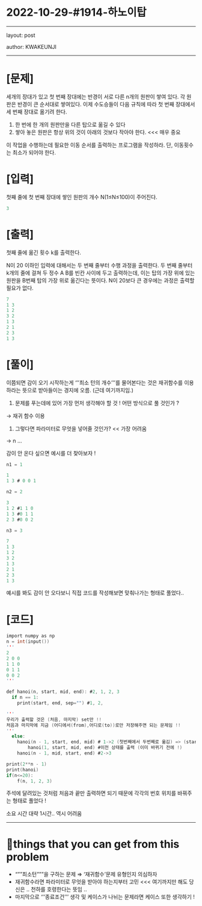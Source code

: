 # 2022-10-29-#1914-하노이탑

---

layout: post

author: KWAKEUNJI

---

# [문제]

세개의 장대가 있고 첫 번째 장대에는 반경이 서로 다른 n개의 원판이 쌓여 있다. 각 원판은 반경이 큰 순서대로 쌓여있다. 이제 수도승들이 다음 규칙에 따라 첫 번째 장대에서 세 번째 장대로 옮기려 한다. 

1. 한 번에 한 개의 원판만을 다른 탑으로 옮길 수 있다 
2. 쌓아 놓은 원판은 항상 위의 것이 아래의 것보다 작아야 한다. <<< 매우 중요

이 작업을 수행하는데 필요한 이동 순서를 출력하는 프로그램을 작성하라. 단, 이동횟수는 최소가 되어야 한다. 

# [입력]

첫째 줄에 첫 번째 장대에 쌓인 원판의 개수 N(1≤N≤100)이 주어진다.

```c
3
```

# [출력]

첫째 줄에 옮긴 횟수 k를 출력한다.

N이 20 이하인 입력에 대해서는 두 번째 줄부터 수행 과정을 출력한다. 두 번째 줄부터 k개의 줄에 걸쳐 두 정수 A B를 빈칸 사이에 두고 출력하는데, 이는 탑의 가장 위에 있는 원판을 B번째 탑의 가장 위로 옮긴다는 뜻이다. N이 20보다 큰 경우에는 과정은 출력할 필요가 없다. 

```c
7
1 3
1 2
3 2
1 3
2 1
2 3
1 3
```

# [풀이]

이쯤되면 감이 오기 시작하는게 ‘’’최소 턴의 개수’’’를 물어본다는 것은 재귀함수를 이용하라는 뜻으로 받아들이는 경지에 오름. (근데 여기까지임.)

1. 문제를 푸는데에 있어 가장 먼저 생각해야 할 것 ! 어떤 방식으로 풀 것인가 ?

→ 재귀 함수 이용

1. 그렇다면 파라미터로 무엇을 넣어줄 것인가? << 가장 어려움 

→ n …

감이 안 온다 싶으면 예시를 더 찾아보자 !

```c
n1 = 1

1
1 3 # 0 0 1

n2 = 2

3
1 2 #1 1 0
1 3 #0 1 1
2 3 #0 0 2

n3 = 3

7
1 3
1 2
3 2
1 3
2 1
2 3
1 3
```

예시를 봐도 감이 안 오다보니 직접 코드를 작성해보면 맞춰나가는 형태로 풀었다..

# [코드]

```c
import numpy as np
n = int(input())
'''
2
2 0 0
1 1 0
0 1 1
0 0 2
'''

def hanoi(n, start, mid, end): #2, 1, 2, 3
  if n == 1:
    print(start, end, sep="") #1, 2, 

'''
우리가 출력할 것은 (처음, 마지막) set만 !!
처음과 마지막에 지금 (어디에서(from),어디로(to))로만 저장해주면 되는 문제임 !!
'''
  else:
    hanoi(n - 1, start, end, mid) # 1->2 (첫번째에서 두번째로 옮김) => (start, mid)만 출력
		hanoi(1, start, mid, end) #이전 상태를 출력 (이미 바뀌기 전에 !)
    hanoi(n - 1, mid, start, end) #2->3

print(2**n - 1)
print(hanoi)
if(n<=20):
	f(n, 1, 2, 3)
```

주석에 달려있는 것처럼 처음과 끝만 출력하면 되기 때문에 각각의 번호 위치를 바꿔주는 형태로 풀었다 !

소요 시간 대략 1시간.. 역시 어려움

---

# **📌things that you can get from this problem**

- “””최소턴”””을 구하는 문제 ⇒ ‘재귀함수’문제 유형인지 의심하자
- 재귀함수라면 파라미터로 무엇을 받아야 하는지부터 고민 <<< 여기까지만 해도 당신은 .. 천하를 호령한다는 뜻임 ..
- 마지막으로 ‘’’종료조건’’’ 생각 및 케이스가 나뉘는 문제라면 케이스 또한 생각하기 !

